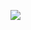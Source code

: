 ![](https://media.licdn.com/dms/image/D5603AQFSEV5Ap-IDcQ/profile-displayphoto-shrink_400_400/0/1683254921999?e=1704931200&v=beta&t=LMkN-f8cL2hsjIYiSZktCiG1ZgKSsd5RuGmQRoZMJyo)